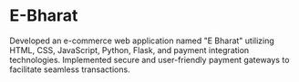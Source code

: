 # E-Bharat
Developed an e-commerce web application named "E Bharat" utilizing HTML, CSS, JavaScript, Python, Flask, and payment integration technologies. Implemented secure and user-friendly payment gateways to facilitate seamless transactions.
